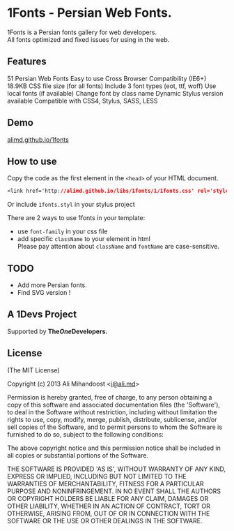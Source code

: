 # 1Fonts - Persian Web Fonts.
1Fonts is a Persian fonts gallery for web developers.  
All fonts optimized and fixed issues for using in the web.

## Features
51 Persian Web Fonts
Easy to use
Cross Browser Compatibility (IE6+)
18.9KB CSS file size (for all fonts)
Include 3 font types (eot, ttf, woff)
Use local fonts (if available)
Change font by class name
Dynamic Stylus version available
Compatible with CSS4, Stylus, SASS, LESS

## Demo
[alimd.github.io/1fonts](http://alimd.github.io/1fonts)

## How to use
Copy the code as the first element in the `<head>` of your HTML document.
```css
<link href='http://alimd.github.io/libs/1fonts/1/1fonts.css' rel='stylesheet' type='text/css' />
```
  
Or include `1fonts.styl` in your stylus project

There are 2 ways to use 1fonts in your template:  
* use `font-family` in your css file
* add specific `className` to your element in html  
Please pay attention about `className` and `fontName` are case-sensitive.

## TODO
* Add more Persian fonts.
* Find SVG version !

## A 1Devs Project
Supported by <b>The<i>One</i>Developers.</b>

## License
(The MIT License)

Copyright (c) 2013 Ali Mihandoost &lt;i@ali.md&gt;  

Permission is hereby granted, free of charge, to any person obtaining a copy of this software and associated documentation files (the 'Software'), to deal in the Software without restriction, including without limitation the rights to use, copy, modify, merge, publish, distribute, sublicense, and/or sell copies of the Software, and to permit persons to whom the Software is furnished to do so, subject to the following conditions:  

The above copyright notice and this permission notice shall be included in all copies or substantial portions of the Software.  

THE SOFTWARE IS PROVIDED 'AS IS', WITHOUT WARRANTY OF ANY KIND, EXPRESS OR IMPLIED, INCLUDING BUT NOT LIMITED TO THE WARRANTIES OF MERCHANTABILITY, FITNESS FOR A PARTICULAR PURPOSE AND NONINFRINGEMENT. IN NO EVENT SHALL THE AUTHORS OR COPYRIGHT HOLDERS BE LIABLE FOR ANY CLAIM, DAMAGES OR OTHER LIABILITY, WHETHER IN AN ACTION OF CONTRACT, TORT OR OTHERWISE, ARISING FROM, OUT OF OR IN CONNECTION WITH THE SOFTWARE OR THE USE OR OTHER DEALINGS IN THE SOFTWARE.  

